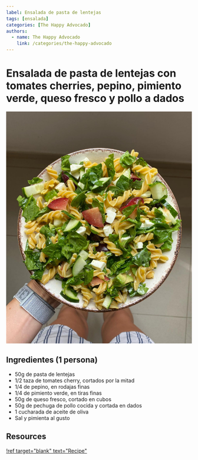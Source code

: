 ```yaml
---
label: Ensalada de pasta de lentejas
tags: [ensalada]
categories: [The Happy Advocado]
authors:
  - name: The Happy Advocado
    link: /categories/the-happy-advocado
---
```


# Ensalada de pasta de lentejas con tomates cherries, pepino, pimiento verde, queso fresco y pollo a dados
![Ensalada para la semana.](/static/banners/ensalada_pasta_lentejas.jpg)

## Ingredientes (1 persona)

- 50g de pasta de lentejas
- 1/2 taza de tomates cherry, cortados por la mitad
- 1/4 de pepino, en rodajas finas
- 1/4 de pimiento verde, en tiras finas
- 50g de queso fresco, cortado en cubos
- 50g de pechuga de pollo cocida y cortada en dados
- 1 cucharada de aceite de oliva
- Sal y pimienta al gusto


## Resources
[!ref target="blank" text="Recipe"](https://www.instagram.com/p/CxleoOWIEzC/?img_index=1)

